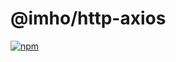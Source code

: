 # @imho/http-axios

[![npm](https://img.shields.io/npm/v/@imho/http-axios)](https://www.npmjs.com/package/@imho/http-axios)
